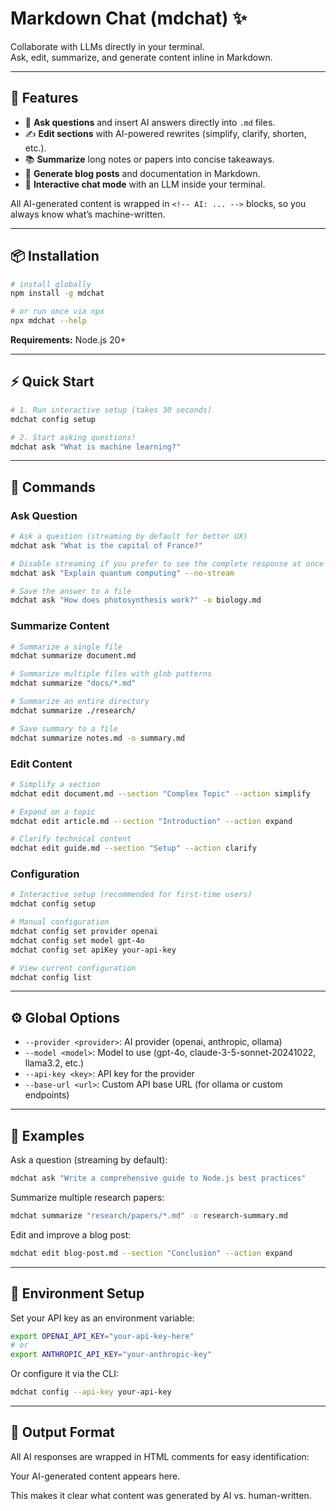 # Markdown Chat (mdchat) ✨  
Collaborate with LLMs directly in your terminal.  
Ask, edit, summarize, and generate content inline in Markdown.  

---

## 🚀 Features
- 📝 **Ask questions** and insert AI answers directly into `.md` files.  
- ✍️ **Edit sections** with AI-powered rewrites (simplify, clarify, shorten, etc.).  
- 📚 **Summarize** long notes or papers into concise takeaways.  
- 📄 **Generate blog posts** and documentation in Markdown.  
- 💬 **Interactive chat mode** with an LLM inside your terminal.  

All AI-generated content is wrapped in `<!-- AI: ... -->` blocks, so you always know what’s machine-written.  

---

## 📦 Installation
```bash
# install globally
npm install -g mdchat

# or run once via npx
npx mdchat --help
```

**Requirements:** Node.js 20+

---

## ⚡ Quick Start
```bash
# 1. Run interactive setup (takes 30 seconds)
mdchat config setup

# 2. Start asking questions!
mdchat ask "What is machine learning?"
```

---
## 🎯 Commands

### Ask Question

```bash
# Ask a question (streaming by default for better UX)
mdchat ask "What is the capital of France?"

# Disable streaming if you prefer to see the complete response at once
mdchat ask "Explain quantum computing" --no-stream

# Save the answer to a file
mdchat ask "How does photosynthesis work?" -o biology.md
```

### Summarize Content
```bash
# Summarize a single file
mdchat summarize document.md

# Summarize multiple files with glob patterns
mdchat summarize "docs/*.md"

# Summarize an entire directory
mdchat summarize ./research/

# Save summary to a file
mdchat summarize notes.md -o summary.md
```

### Edit Content  
```bash
# Simplify a section
mdchat edit document.md --section "Complex Topic" --action simplify

# Expand on a topic
mdchat edit article.md --section "Introduction" --action expand

# Clarify technical content
mdchat edit guide.md --section "Setup" --action clarify
```

### Configuration
```bash
# Interactive setup (recommended for first-time users)
mdchat config setup

# Manual configuration
mdchat config set provider openai
mdchat config set model gpt-4o
mdchat config set apiKey your-api-key

# View current configuration
mdchat config list
```

---

## ⚙️ Global Options
- `--provider <provider>`: AI provider (openai, anthropic, ollama)
- `--model <model>`: Model to use (gpt-4o, claude-3-5-sonnet-20241022, llama3.2, etc.)
- `--api-key <key>`: API key for the provider
- `--base-url <url>`: Custom API base URL (for ollama or custom endpoints)

---

## 🎨 Examples

Ask a question (streaming by default):
```bash
mdchat ask "Write a comprehensive guide to Node.js best practices"
```

Summarize multiple research papers:
```bash
mdchat summarize "research/papers/*.md" -o research-summary.md
```

Edit and improve a blog post:
```bash
mdchat edit blog-post.md --section "Conclusion" --action expand
```

---

## 🔧 Environment Setup

Set your API key as an environment variable:
```bash
export OPENAI_API_KEY="your-api-key-here"
# or  
export ANTHROPIC_API_KEY="your-anthropic-key"
```

Or configure it via the CLI:
```bash
mdchat config --api-key your-api-key
```

---

## 📝 Output Format

All AI responses are wrapped in HTML comments for easy identification:

<!-- AI:answer -->
Your AI-generated content appears here.
<!-- /AI -->

This makes it clear what content was generated by AI vs. human-written.
